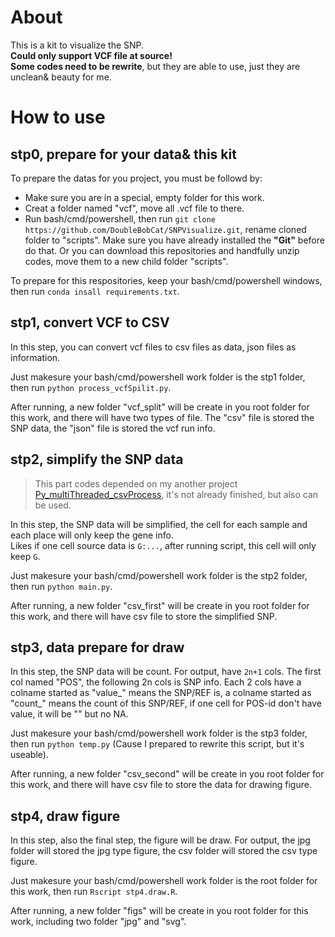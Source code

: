 # About
This is a kit to visualize the SNP.  
**Could only support VCF file at source!**  
**Some codes need to be rewrite**, but they are able to use, just they are unclean& beauty for me.

# How to use
## stp0, prepare for your data& this kit
To prepare the datas for you project, you must be followd by:
+ Make sure you are in a special, empty folder for this work.
+ Creat a folder named "vcf", move all .vcf file to there.
+ Run bash/cmd/powershell, then run ```git clone https://github.com/DoubleBobCat/SNPVisualize.git```, rename cloned folder to "scripts". Make sure you have already installed the **"Git"** before do that. Or you can download this repositories and handfully unzip codes, move them to a new child folder "scripts".

To prepare for this respositories, keep your bash/cmd/powershell windows, then run ```conda insall requirements.txt```.

## stp1, convert VCF to CSV
In this step, you can convert vcf files to csv files as data, json files as information.

Just makesure your bash/cmd/powershell work folder is the stp1 folder, then run ```python process_vcfSpilit.py```.

After running, a new folder "vcf_split" will be create in you root folder for this work, and there will have two types of file. The "csv" file is stored the SNP data, the "json" file is stored the vcf run info.

## stp2, simplify the SNP data
>This part codes depended on my another project [Py_multiThreaded_csvProcess](https://github.com/DoubleBobCat/Py_multiThreaded_csvProcess), it's not already finished, but also can be used.

In this step, the SNP data will be simplified, the cell for each sample and each place will only keep the gene info.  
Likes if one cell source data is ```G:...```, after running script, this cell will only keep ```G```.

Just makesure your bash/cmd/powershell work folder is the stp2 folder, then run ```python main.py```.

After running, a new folder "csv_first" will be create in you root folder for this work, and there will have csv file to store the simplified SNP.

## stp3, data prepare for draw
In this step, the SNP data will be count. For output, have ```2n+1``` cols. The first col named "POS", the following 2n cols is SNP info. Each 2 cols have a colname started as "value_" means the SNP/REF is, a colname started as "count_" means the count of this SNP/REF, if one cell for POS-id don't have value, it will be "" but no NA.

Just makesure your bash/cmd/powershell work folder is the stp3 folder, then run ```python temp.py``` (Cause I prepared to rewrite this script, but it's useable).

After running, a new folder "csv_second" will be create in you root folder for this work, and there will have csv file to store the data for drawing figure.

## stp4, draw figure
In this step, also the final step, the figure will be draw. For output, the jpg folder will stored the jpg type figure, the csv folder will stored the csv type figure.

Just makesure your bash/cmd/powershell work folder is the root folder for this work, then run ```Rscript stp4.draw.R```.

After running, a new folder "figs" will be create in you root folder for this work, including two folder "jpg" and "svg".